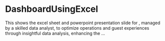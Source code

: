 # DashboardUsingExcel
This shows the excel sheet and powerpoint presentation slide  for , managed by a skilled data analyst, to optimize operations and guest experiences through insightful data analysis, enhancing the ...
